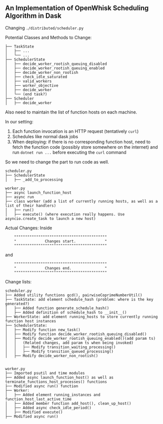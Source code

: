 ## An Implementation of OpenWhisk Scheduling Algorithm in Dask
Changing ```./distributed/scheduler.py```

Potential Classes and Methods to Change:
```
├── TaskState
│   ├── ...
│   └── ...
├── SchedulerState
│   ├── decide_worker_rootish_queuing_disabled
│   ├── decide_worker_rootish_queuing_enabled
│   ├── decide_worker_non_rootish
│   ├── check_idle_saturated
│   ├── valid_workers
│   ├── worker_objective
│   ├── decide_worker
│   └── (end task?)
├── Scheduler
│   ├── decide_worker
```

Also need to maintain the list of function hosts on each machine.

In our setting:

1. Each function invocation is an HTTP request (tentatively ```curl```)
2. Schedules like normal dask jobs
3. When deploying: if there is no corresponding function host, need to fetch the function code (possibly store somewhere on the internet) and run ```dotnet run ...``` before executing the ```curl``` command

So we need to change the part to run code as well.
```
scheduler.py
├── SchedulerState
│   ├── _add_to_processing

worker.py
├── async launch_function_host
├── async run
├── class worker (add a list of currently running hosts, as well as a list of their handlers)
│   ├── run()
│   ├── execute() (where execution really happens. Use asyncio.create_task to launch a new host)
```

Actual Changes:
Inside
```
    """"""""""""""""""""""""""""""""""""""""""
    "             Changes start.             "
    """"""""""""""""""""""""""""""""""""""""""
```
and
```
    """"""""""""""""""""""""""""""""""""""""""
    "             Changes end.               "
    """"""""""""""""""""""""""""""""""""""""""
```

Change lists:
```
scheduler.py
├── Added utility functions gcd(), pairwiseCoprimeNumberUtil()
├── TaskState: add element schedule_hash (problem: where is the key generated?)
│   ├── Added function generate_schedule_hash()
│   ├── Added definition of schedule_hash to __init__()
├── WorkerState: add element running_hosts to store currently running function host instances
├── SchedulerState:
│   ├── Modify function new_task()
│   ├── Modify function decide_worker_rootish_queuing_disabled()
│   ├── Modify decide_worker_rootish_queuing_enabled()(add param ts)
│   │   (Related changes, add param ts when being invoked)
│   │   ├── Modify transition_waiting_processing()
│   │   ├── Modify transition_queued_processing()
│   ├── Modify decide_worker_non_rootish()


worker.py
├── Imported psutil and time modules
├── Added async launch_function_host() as well as terminate_functions_host_processes() functions
├── Modified async run() function
├── Worker: 
│   ├── Added element running_instances and function_host_last_active_time
│   ├── Added member function add_host(), clean_up_host()
│   ├── Added async check_idle_period()
│   ├── Modified execute()
├── Modified async run()
```
